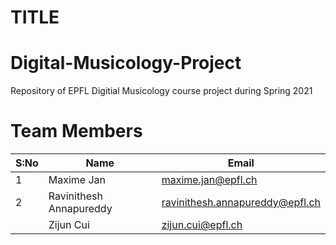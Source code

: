 # TITLE

# Digital-Musicology-Project

Repository of EPFL Digitial Musicology course project during Spring 2021

# Team Members

| S:No | Name                    | Email                           |
| ---- | ----------------------- | ------------------------------- |
| 1    | Maxime Jan              | maxime.jan@epfl.ch              |
| 2    | Ravinithesh Annapureddy | ravinithesh.annapureddy@epfl.ch |
|      | Zijun Cui               | zijun.cui@epfl.ch

